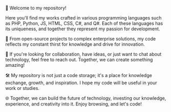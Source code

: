 🚀 Welcome to my repository!

Here you'll find my works crafted in various programming languages such as PHP, Python, JS, HTML, CSS, C#, and Q#. Each of these languages has its uniqueness, and together they represent my passion for development.

🧠 From open-source projects to complex enterprise solutions, my code reflects my constant thirst for knowledge and drive for innovation.

💼 If you're looking for collaboration, have ideas, or just want to chat about technology, feel free to reach out. Together, we can create something amazing!

🛠️ My repository is not just a code storage; it's a place for knowledge exchange, growth, and inspiration. I hope my code will be useful in your work or studies.

🌐 Together, we can build the future of technology, investing our knowledge, experience, and creativity into it. Enjoy browsing, and let's code!
